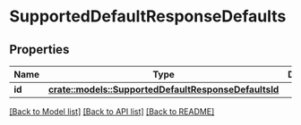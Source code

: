 # SupportedDefaultResponseDefaults

## Properties

Name | Type | Description | Notes
------------ | ------------- | ------------- | -------------
**id** | [**crate::models::SupportedDefaultResponseDefaultsId**](SupportedDefaultResponse_defaults_id.md) |  | 

[[Back to Model list]](../README.md#documentation-for-models) [[Back to API list]](../README.md#documentation-for-api-endpoints) [[Back to README]](../README.md)



